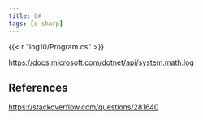 ```yaml
---
title: C#
tags: [c-sharp]
---
```


{{< r "log10/Program.cs" >}}

<https://docs.microsoft.com/dotnet/api/system.math.log>

## References

<https://stackoverflow.com/questions/281640>
